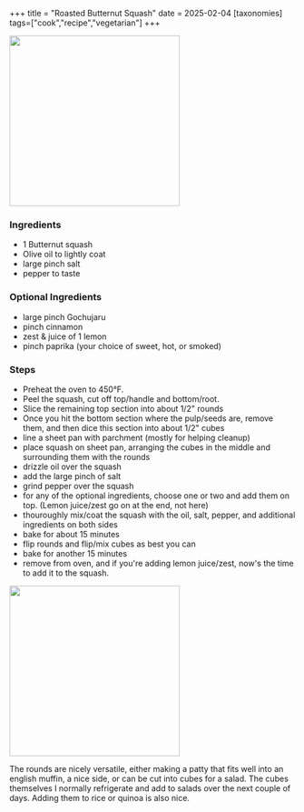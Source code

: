 +++
title = "Roasted Butternut Squash"
date = 2025-02-04
[taxonomies]
tags=["cook","recipe","vegetarian"]
+++

<img src="../prepped_squash.jpg" width="300" />

### Ingredients
 * 1 Butternut squash
 * Olive oil to lightly coat
 * large pinch salt
 * pepper to taste

### Optional Ingredients
 * large pinch Gochujaru
 * pinch cinnamon
 * zest & juice of 1 lemon
 * pinch paprika (your choice of sweet, hot, or smoked)

### Steps
* Preheat the oven to 450°F.
* Peel the squash, cut off top/handle and bottom/root.
* Slice the remaining top section into about 1/2" rounds
* Once you hit the bottom section where the pulp/seeds are, remove them, and then dice this section into about 1/2" cubes
* line a sheet pan with parchment (mostly for helping cleanup)
* place squash on sheet pan, arranging the cubes in the middle and surrounding them with the rounds
* drizzle oil over the squash
* add the large pinch of salt
* grind pepper over the squash
* for any of the optional ingredients, choose one or two and add them on top. (Lemon juice/zest go on at the end, not here)
* thouroughly mix/coat the squash with the oil, salt, pepper, and additional ingredients on both sides
* bake for about 15 minutes
* flip rounds and flip/mix cubes as best you can
* bake for another 15 minutes
* remove from oven, and if you're adding lemon juice/zest, now's the time to add it to the squash.

<img src="../roasted_squash.jpg" width="300" />

The rounds are nicely versatile, either making a patty that fits well into an english muffin, a nice side, or can be cut into cubes for a salad. The cubes themselves I normally refrigerate and add to salads over the next couple of days. Adding them to rice or quinoa is also nice.


